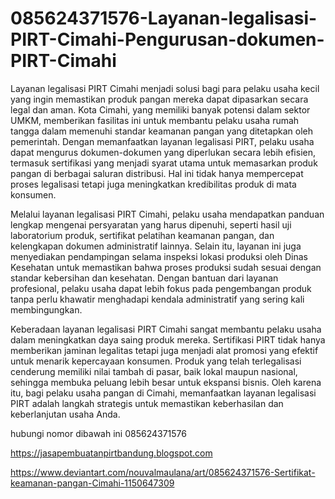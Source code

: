 # 085624371576-Layanan-legalisasi-PIRT-Cimahi-Pengurusan-dokumen-PIRT-Cimahi

Layanan legalisasi PIRT Cimahi menjadi solusi bagi para pelaku usaha kecil yang ingin memastikan produk pangan mereka dapat dipasarkan secara legal dan aman. Kota Cimahi, yang memiliki banyak potensi dalam sektor UMKM, memberikan fasilitas ini untuk membantu pelaku usaha rumah tangga dalam memenuhi standar keamanan pangan yang ditetapkan oleh pemerintah. Dengan memanfaatkan layanan legalisasi PIRT, pelaku usaha dapat mengurus dokumen-dokumen yang diperlukan secara lebih efisien, termasuk sertifikasi yang menjadi syarat utama untuk memasarkan produk pangan di berbagai saluran distribusi. Hal ini tidak hanya mempercepat proses legalisasi tetapi juga meningkatkan kredibilitas produk di mata konsumen.

Melalui layanan legalisasi PIRT Cimahi, pelaku usaha mendapatkan panduan lengkap mengenai persyaratan yang harus dipenuhi, seperti hasil uji laboratorium produk, sertifikat pelatihan keamanan pangan, dan kelengkapan dokumen administratif lainnya. Selain itu, layanan ini juga menyediakan pendampingan selama inspeksi lokasi produksi oleh Dinas Kesehatan untuk memastikan bahwa proses produksi sudah sesuai dengan standar kebersihan dan kesehatan. Dengan bantuan dari layanan profesional, pelaku usaha dapat lebih fokus pada pengembangan produk tanpa perlu khawatir menghadapi kendala administratif yang sering kali membingungkan.

Keberadaan layanan legalisasi PIRT Cimahi sangat membantu pelaku usaha dalam meningkatkan daya saing produk mereka. Sertifikasi PIRT tidak hanya memberikan jaminan legalitas tetapi juga menjadi alat promosi yang efektif untuk menarik kepercayaan konsumen. Produk yang telah terlegalisasi cenderung memiliki nilai tambah di pasar, baik lokal maupun nasional, sehingga membuka peluang lebih besar untuk ekspansi bisnis. Oleh karena itu, bagi pelaku usaha pangan di Cimahi, memanfaatkan layanan legalisasi PIRT adalah langkah strategis untuk memastikan keberhasilan dan keberlanjutan usaha Anda.

hubungi nomor dibawah ini
085624371576

https://jasapembuatanpirtbandung.blogspot.com

https://www.deviantart.com/nouvalmaulana/art/085624371576-Sertifikat-keamanan-pangan-Cimahi-1150647309

